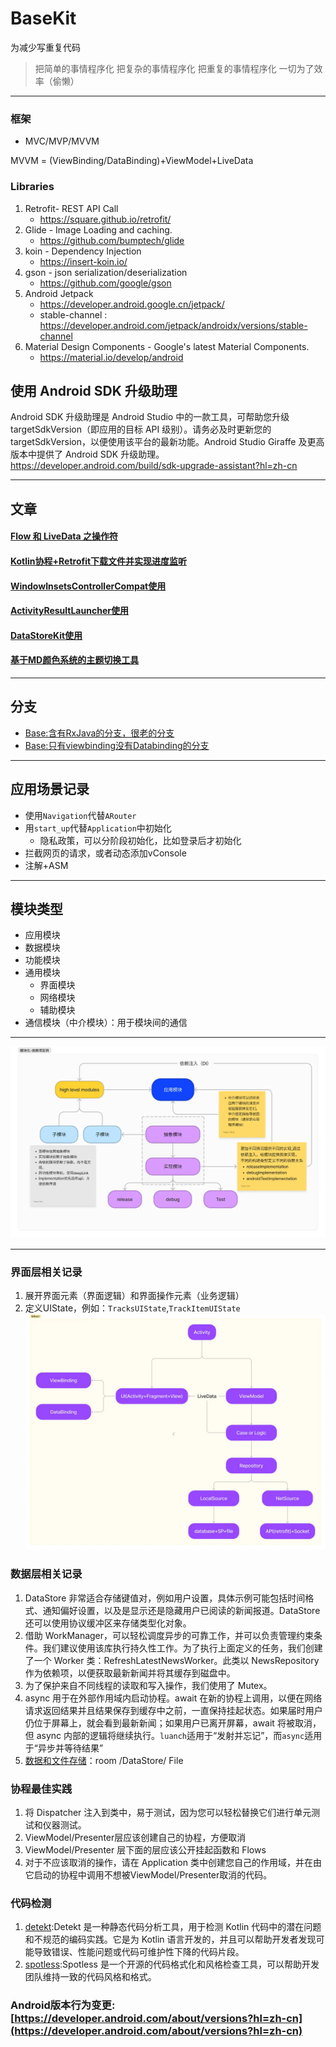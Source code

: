 # BaseKit

为减少写重复代码


> 把简单的事情程序化 
> 把复杂的事情程序化 
> 把重复的事情程序化 
> 一切为了效率（偷懒）

-----------------
### 框架
- MVC/MVP/MVVM

MVVM = (ViewBinding/DataBinding)+ViewModel+LiveData

 

### Libraries

1. Retrofit- REST API Call
   - https://square.github.io/retrofit/
2. Glide - Image Loading and caching.
   - https://github.com/bumptech/glide
3. koin - Dependency Injection
   - https://insert-koin.io/
4. gson - json serialization/deserialization
   - https://github.com/google/gson
5. Android Jetpack 
   - https://developer.android.google.cn/jetpack/
   - stable-channel : https://developer.android.com/jetpack/androidx/versions/stable-channel
6. Material Design Components - Google's latest Material Components.
   - https://material.io/develop/android

## 使用 Android SDK 升级助理
Android SDK 升级助理是 Android Studio 中的一款工具，可帮助您升级 targetSdkVersion（即应用的目标 API 级别）。请务必及时更新您的 targetSdkVersion，以便使用该平台的最新功能。Android Studio Giraffe 及更高版本中提供了 Android SDK 升级助理。
https://developer.android.com/build/sdk-upgrade-assistant?hl=zh-cn

---------------------

## 文章
#### [Flow 和 LiveData 之操作符](https://blog.csdn.net/StjunF/article/details/120872772)
#### [Kotlin协程+Retrofit下载文件并实现进度监听](https://blog.csdn.net/StjunF/article/details/120909119)
#### [WindowInsetsControllerCompat使用](https://blog.csdn.net/StjunF/article/details/121840122)
#### [ActivityResultLauncher使用](https://github.com/SheTieJun/BaseKit/wiki/ActivityResultLauncher%E4%BD%BF%E7%94%A8)
#### [DataStoreKit使用](https://github.com/SheTieJun/BaseKit/wiki/DataStoreKit%E4%BD%BF%E7%94%A8%E8%AF%B4%E6%98%8E)
#### [基于MD颜色系统的主题切换工具](https://github.com/SheTieJun/BaseKit/wiki/MDThemeKit-%EF%BC%9A%E4%B8%BB%E9%A2%98%E5%88%87%E6%8D%A2%E5%B7%A5%E5%85%B7%E7%B1%BB)
---------------------
## 分支
- [Base:含有RxJava的分支，很老的分支](https://github.com/SheTieJun/BaseKit/tree/base_rx)
- [Base:只有viewbinding没有Databinding的分支](https://github.com/SheTieJun/BaseKit/tree/feat_viewbinding)
---------------------
## 应用场景记录
- 使用`Navigation`代替`ARouter`
- 用`start_up`代替`Application`中初始化
  - 隐私政策，可以分阶段初始化，比如登录后才初始化
- 拦截网页的请求，或者动态添加vConsole
- 注解+ASM 
---------------------
## 模块类型
- 应用模块
- 数据模块
- 功能模块
- 通用模块
  - 界面模块
  - 网络模块
  - 辅助模块
- 通信模块（中介模块）：用于模块间的通信
---------------------
![](/doc/img/模块化-依赖项反转.webp)

---------------------

### 界面层相关记录
1. 展开界面元素（界面逻辑）和界面操作元素（业务逻辑）
2. 定义UIState，例如：`TracksUIState`,`TrackItemUIState`
   ![](/doc/img/UI_state_and_logic.webp)

### 数据层相关记录
1. DataStore 非常适合存储键值对，例如用户设置，具体示例可能包括时间格式、通知偏好设置，以及是显示还是隐藏用户已阅读的新闻报道。DataStore 还可以使用协议缓冲区来存储类型化对象。
2. 借助 WorkManager，可以轻松调度异步的可靠工作，并可以负责管理约束条件。我们建议使用该库执行持久性工作。为了执行上面定义的任务，我们创建了一个 Worker 类：RefreshLatestNewsWorker。此类以 NewsRepository 作为依赖项，以便获取最新新闻并将其缓存到磁盘中。
3. 为了保护来自不同线程的读取和写入操作，我们使用了 Mutex。
4. async 用于在外部作用域内启动协程。await 在新的协程上调用，以便在网络请求返回结果并且结果保存到缓存中之前，一直保持挂起状态。如果届时用户仍位于屏幕上，就会看到最新新闻；如果用户已离开屏幕，await 将被取消，但 async 内部的逻辑将继续执行。`luanch`适用于“发射并忘记”，而`async`适用于“异步并等待结果”
5. [数据和文件存储](https://developer.android.com/training/data-storage?hl=zh-cn)：room /DataStore/ File

### 协程最佳实践
1. 将 Dispatcher 注入到类中，易于测试，因为您可以轻松替换它们进行单元测试和仪器测试。
2. ViewModel/Presenter层应该创建自己的协程，方便取消
3. ViewModel/Presenter 层下面的层应该公开挂起函数和 Flows
4. 对于不应该取消的操作，请在 Application 类中创建您自己的作用域，并在由它启动的协程中调用不想被ViewModel/Presenter取消的代码。

### 代码检测
1. [detekt](https://github.com/detekt/detekt):Detekt 是一种静态代码分析工具，用于检测 Kotlin 代码中的潜在问题和不规范的编码实践。它是为 Kotlin 语言开发的，并且可以帮助开发者发现可能导致错误、性能问题或代码可维护性下降的代码片段。
2. [spotless](https://github.com/diffplug/spotless):Spotless 是一个开源的代码格式化和风格检查工具，可以帮助开发团队维持一致的代码风格和格式。

### Android版本行为变更:[https://developer.android.com/about/versions?hl=zh-cn](https://developer.android.com/about/versions?hl=zh-cn)